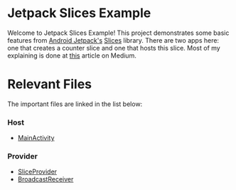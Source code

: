 # Jetpack Slices Example

Welcome to Jetpack Slices Example! This project demonstrates some basic features from [Android Jetpack's](https://developer.android.com/jetpack) [Slices](https://developer.android.com/guide/slices/) library. There are two apps here: one that creates a counter slice and one that hosts this slice. Most of my explaining is done at [this]() article on Medium.

# Relevant Files
The important files are linked in the list below:
### Host
 * [MainActivity](https://github.com/iYung/jetpack-slices-example/blob/master/Host/app/src/main/java/com/example/iyung/host/MainActivity.kt)
### Provider
* [SliceProvider](https://github.com/iYung/jetpack-slices-example/blob/master/Provider/app/src/main/java/com/example/iyung/provider/MySliceProvider.kt)
* [BroadcastReceiver](https://github.com/iYung/jetpack-slices-example/blob/master/Provider/app/src/main/java/com/example/iyung/provider/MyReceiver.kt)
